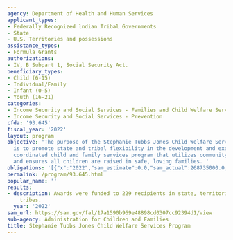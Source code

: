 ```yaml
---
agency: Department of Health and Human Services
applicant_types:
- Federally Recognized lndian Tribal Governments
- State
- U.S. Territories and possessions
assistance_types:
- Formula Grants
authorizations:
- IV, B Subpart 1, Social Security Act.
beneficiary_types:
- Child (6-15)
- Individual/Family
- Infant (0-5)
- Youth (16-21)
categories:
- Income Security and Social Services - Families and Child Welfare Services
- Income Security and Social Services - Prevention
cfda: '93.645'
fiscal_year: '2022'
layout: program
objective: 'The purpose of the Stephanie Tubbs Jones Child Welfare Services program
  is to promote state and tribal flexibility in the development and expansion of a
  coordinated child and family services program that utilizes community-based agencies
  and ensures all children are raised in safe, loving families. '
obligations: '[{"x":"2022","sam_estimate":0.0,"sam_actual":268735000.0,"usa_spending_actual":266136483.32},{"x":"2023","sam_estimate":268735000.0,"sam_actual":0.0,"usa_spending_actual":253028924.06},{"x":"2024","sam_estimate":268735000.0,"sam_actual":0.0,"usa_spending_actual":0.0}]'
permalink: /program/93.645.html
popular_name: ''
results:
- description: Awards were funded to 229 recipients in state, territories, and Indian
    tribes.
  year: '2022'
sam_url: https://sam.gov/fal/17a1590b969e48898cd0307cc92394d1/view
sub-agency: Administration for Children and Families
title: Stephanie Tubbs Jones Child Welfare Services Program
---
```

